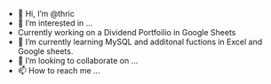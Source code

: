 - 👋 Hi, I’m @thric
- 👀 I’m interested in ...
- Currently working on a Dividend Portfoilio in Google Sheets
- 🌱 I’m currently learning MySQL and additonal fuctions in Excel and Google sheets.
- 💞️ I’m looking to collaborate on ...
- 📫 How to reach me ...

<!---
thric/thric is a ✨ special ✨ repository because its `README.md` (this file) appears on your GitHub profile.
You can click the Preview link to take a look at your changes.
--->

